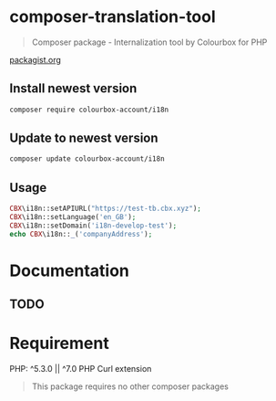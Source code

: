 # composer-translation-tool

> Composer package - Internalization tool by Colourbox for PHP

[packagist.org](https://packagist.org/packages/colourbox-account/i18n)

## Install newest version

```bash
composer require colourbox-account/i18n
```

## Update to newest version

```bash
composer update colourbox-account/i18n
```

## Usage

```php
CBX\i18n::setAPIURL("https://test-tb.cbx.xyz");
CBX\i18n::setLanguage('en_GB');
CBX\i18n::setDomain('i18n-develop-test');
echo CBX\i18n::_('companyAddress');
```

# Documentation

## TODO

# Requirement

PHP: ^5.3.0 || ^7.0
PHP Curl extension

> This package requires no other composer packages

